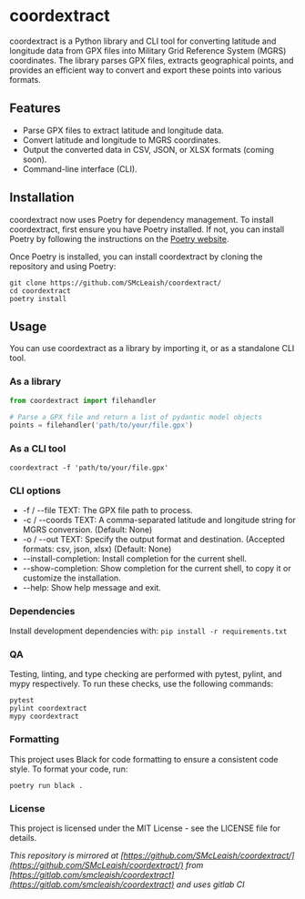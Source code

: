 # coordextract
coordextract is a Python library and CLI tool for converting latitude and longitude data from GPX files into Military Grid Reference System (MGRS) coordinates. The library parses GPX files, extracts geographical points, and provides an efficient way to convert and export these points into various formats.

## Features

- Parse GPX files to extract latitude and longitude data.
- Convert latitude and longitude to MGRS coordinates.
- Output the converted data in CSV, JSON, or XLSX formats (coming soon).
- Command-line interface (CLI).

## Installation
coordextract now uses Poetry for dependency management. To install coordextract, first ensure you have Poetry installed. If not, you can install Poetry by following the instructions on the [Poetry website](https://python-poetry.org/docs/).

Once Poetry is installed, you can install coordextract by cloning the repository and using Poetry:

```shell
git clone https://github.com/SMcLeaish/coordextract/
cd coordextract
poetry install
```

## Usage

You can use coordextract as a library by importing it, or as a standalone CLI tool.

### As a library

```python
from coordextract import filehandler

# Parse a GPX file and return a list of pydantic model objects
points = filehandler('path/to/your/file.gpx')
```

### As a CLI tool


```shell
coordextract -f 'path/to/your/file.gpx'
```
### CLI options

* -f / --file TEXT: The GPX file path to process.
* -c / --coords TEXT: A comma-separated latitude and longitude string for MGRS conversion. (Default: None)
* -o / --out TEXT: Specify the output format and destination. (Accepted formats: csv, json, xlsx) (Default: None)
* --install-completion: Install completion for the current shell.
* --show-completion: Show completion for the current shell, to copy it or customize the installation.
* --help: Show help message and exit.

### Dependencies

Install development dependencies with: 
`pip install -r requirements.txt`

### QA

Testing, linting, and type checking are performed with pytest, pylint, and mypy respectively. To run these checks, use the following commands:

```shell
pytest
pylint coordextract
mypy coordextract
```

### Formatting
This project uses Black for code formatting to ensure a consistent code style. To format your code, run:
```shell
poetry run black .
```

### License

This project is licensed under the MIT License - see the LICENSE file for details.

 *This repository is mirrored at [https://github.com/SMcLeaish/coordextract/](https://github.com/SMcLeaish/coordextract/) from [https://gitlab.com/smcleaish/coordextract](https://gitlab.com/smcleaish/coordextract) and uses gitlab CI*
